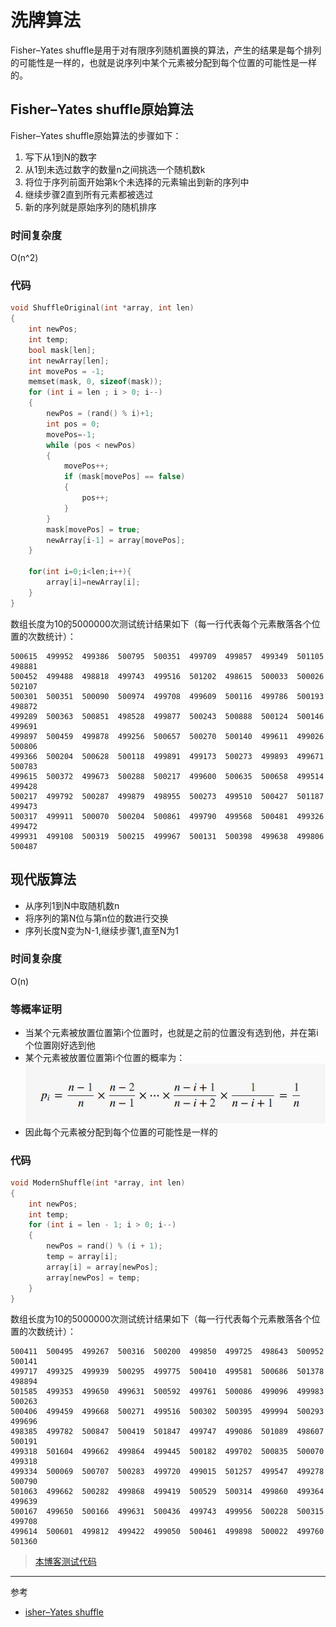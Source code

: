 # 洗牌算法

Fisher–Yates shuffle是用于对有限序列随机置换的算法，产生的结果是每个排列的可能性是一样的，也就是说序列中某个元素被分配到每个位置的可能性是一样的。

## Fisher–Yates shuffle原始算法
Fisher–Yates shuffle原始算法的步骤如下：
1. 写下从1到N的数字
2. 从1到未选过数字的数量n之间挑选一个随机数k
3. 将位于序列前面开始第k个未选择的元素输出到新的序列中
4. 继续步骤2直到所有元素都被选过
5. 新的序列就是原始序列的随机排序

### 时间复杂度
O(n^2)

### 代码
```c++
void ShuffleOriginal(int *array, int len)
{
    int newPos;
    int temp;
    bool mask[len];
    int newArray[len];
    int movePos = -1;
    memset(mask, 0, sizeof(mask));
    for (int i = len ; i > 0; i--)
    {
        newPos = (rand() % i)+1;
        int pos = 0;
        movePos=-1;
        while (pos < newPos)
        {
            movePos++;
            if (mask[movePos] == false)
            {
                pos++;
            }
        }
        mask[movePos] = true;
        newArray[i-1] = array[movePos];
    }

    for(int i=0;i<len;i++){
        array[i]=newArray[i];
    }
}
```

数组长度为10的5000000次测试统计结果如下（每一行代表每个元素散落各个位置的次数统计）：
```
500615  499952  499386  500795  500351  499709  499857  499349  501105  498881
500452  499488  498818  499743  499516  501202  498615  500033  500026  502107
500301  500351  500090  500974  499708  499609  500116  499786  500193  498872
499289  500363  500851  498528  499877  500243  500888  500124  500146  499691
499897  500459  499878  499256  500657  500270  500140  499611  499026  500806
499366  500204  500628  500118  499891  499173  500273  499893  499671  500783
499615  500372  499673  500288  500217  499600  500635  500658  499514  499428
500217  499792  500287  499879  498955  500273  499510  500427  501187  499473
500317  499911  500070  500204  500861  499790  499568  500481  499326  499472
499931  499108  500319  500215  499967  500131  500398  499638  499806  500487
```

## 现代版算法
* 从序列1到N中取随机数n
* 将序列的第N位与第n位的数进行交换
* 序列长度N变为N-1,继续步骤1,直至N为1

### 时间复杂度
O(n)

### 等概率证明
* 当某个元素被放置位置第i个位置时，也就是之前的位置没有选到他，并在第i个位置刚好选到他  
* 某个元素被放置位置第i个位置的概率为：  
![等概率证明](../../image/algorithm/shuffle01.png)
* 因此每个元素被分配到每个位置的可能性是一样的

### 代码
```c++
void ModernShuffle(int *array, int len)
{
    int newPos;
    int temp;
    for (int i = len - 1; i > 0; i--)
    {
        newPos = rand() % (i + 1);
        temp = array[i];
        array[i] = array[newPos];
        array[newPos] = temp;
    }
}
```
数组长度为10的5000000次测试统计结果如下（每一行代表每个元素散落各个位置的次数统计）：
```
500411  500495  499267  500316  500200  499850  499725  498643  500952  500141
499717  499325  499939  500295  499775  500410  499581  500686  501378  498894
501585  499353  499650  499631  500592  499761  500086  499096  499983  500263
500406  499459  499668  500271  499516  500302  500395  499994  500293  499696
498385  499782  500847  500419  501847  499747  499086  501089  498607  500191
499318  501604  499662  499864  499445  500182  499702  500835  500070  499318
499334  500069  500707  500283  499720  499015  501257  499547  499278  500790
501063  499662  500282  499868  499419  500529  500314  499860  499364  499639
500167  499650  500166  499631  500436  499743  499956  500228  500315  499708
499614  500601  499812  499422  499050  500461  499898  500022  499760  501360
```

> [本博客测试代码](../../code/algorithm/shuffle)

---
参考  
* [isher–Yates shuffle](https://en.wikipedia.org/wiki/Fisher%E2%80%93Yates_shuffle)